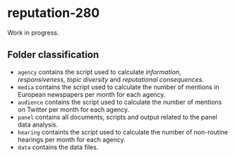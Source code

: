 # reputation-280

Work in progress.

## Folder classification

 - `agency` contains the script used to calculate *information*, *responsiveness*, *topic diversity* and *reputational consequences*.
 - `media` contains the script used to calculate the number of mentions in European newspapers per month for each agency.
 - `audience` contains the script used to calculate the number of mentions on Twitter per month for each agency.
 - `panel` contains all documents, scripts and output related to the panel data analysis.
 - `hearing` containts the script used to calculate the number of non-routine hearings per month for each agency.
 - `data` contains the data files.
